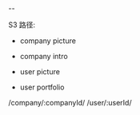 --

S3 路径:

- company picture
- company intro

- user picture
- user portfolio

/company/:companyId/
/user/:userId/
